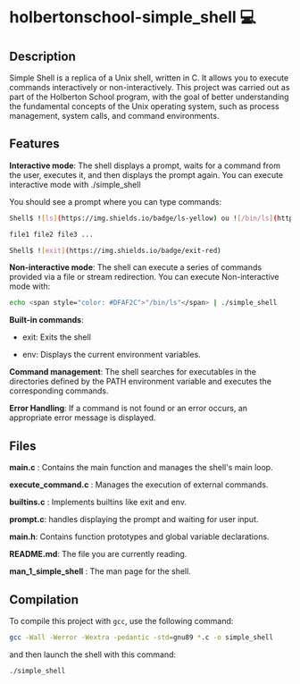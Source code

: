 # holbertonschool-simple_shell 💻

## Description
Simple Shell is a replica of a Unix shell, written in C. It allows you to execute commands interactively or non-interactively. This project was carried out as part of the Holberton School program, with the goal of better understanding the fundamental concepts of the Unix operating system, such as process management, system calls, and command environments.

## Features

**Interactive mode**: The shell displays a prompt, waits for a command from the user, executes it, and then displays the prompt again. You can execute interactive mode with
./simple_shell 

You should see a prompt where you can type commands:
```bash
Shell$ ![ls](https://img.shields.io/badge/ls-yellow) ou ![/bin/ls](https://img.shields.io/badge//bin/ls-yellow)

file1 file2 file3 ...

Shell$ ![exit](https://img.shields.io/badge/exit-red)
```

**Non-interactive mode**: The shell can execute a series of commands provided via a file or stream redirection. You can execute Non-interactive mode with:
```bash
echo <span style="color: #DFAF2C">"/bin/ls"</span> | ./simple_shell
```

**Built-in commands**:

 - exit: Exits the shell
   
 - env: Displays the current environment variables.

**Command management**: The shell searches for executables in the directories defined by the PATH environment variable and executes the corresponding commands.

**Error Handling**: If a command is not found or an error occurs, an appropriate error message is displayed.

## Files

**main.c** : Contains the main function and manages the shell's main loop.

**execute_command.c** : Manages the execution of external commands.

**builtins.c** : Implements builtins like exit and env.

**prompt.c**: handles displaying the prompt and waiting for user input.

**main.h**: Contains function prototypes and global variable declarations.

**README.md**: The file you are currently reading.

**man_1_simple_shell** : The man page for the shell.

## Compilation
To compile this project with `gcc`, use the following command:
   ```bash
   gcc -Wall -Werror -Wextra -pedantic -std=gnu89 *.c -o simple_shell
   ```
and then launch the shell with this command:
```bash
./simple_shell
```

